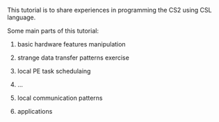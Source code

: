 This tutorial is to share experiences in programming the CS2 using CSL language.

Some main parts of this tutorial:

1. basic hardware features manipulation

2. strange data transfer patterns exercise

3. local PE task schedulaing

4. ...

5. local communication patterns

6. applications